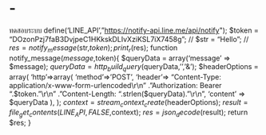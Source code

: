 # -
ทดสอบระบบ
define(‘LINE_API’,”https://notify-api.line.me/api/notify");
$token = “DOzonPzj7faB3DvjpeC1HKkskDLIvXziKSL7iX7458g”; //
$str = “Hello”; //
$res = notify_message($str,$token);
print_r($res);
function notify_message($message,$token){
 $queryData = array(‘message’ => $message);
 $queryData = http_build_query($queryData,’’,’&’);
 $headerOptions = array( 
         ‘http’=>array(
            ‘method’=>’POST’,
            ‘header’=> “Content-Type: application/x-www-form-urlencoded\r\n”
                      .”Authorization: Bearer “.$token.”\r\n”
                      .”Content-Length: “.strlen($queryData).”\r\n”,
            ‘content’ => $queryData
         ),
 );
 $context = stream_context_create($headerOptions);
 $result = file_get_contents(LINE_API,FALSE,$context);
 $res = json_decode($result);
 return $res;
}
